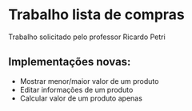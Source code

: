 # Trabalho lista de compras
Trabalho solicitado pelo professor Ricardo Petri

## Implementações novas:
- Mostrar menor/maior valor de um produto
- Editar informações de um produto
- Calcular valor de um produto apenas
